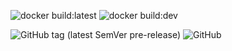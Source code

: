 ![docker build:latest](https://github.com/marsara9/lemmy-search/actions/workflows/build-latest.yml/badge.svg)
![docker build:dev](https://github.com/marsara9/lemmy-search/actions/workflows/build-dev.yml/badge.svg)

![GitHub tag (latest SemVer pre-release)](https://img.shields.io/github/v/tag/marsara9/lemmy-search)
![GitHub](https://img.shields.io/github/license/marsara9/lemmy-search)
